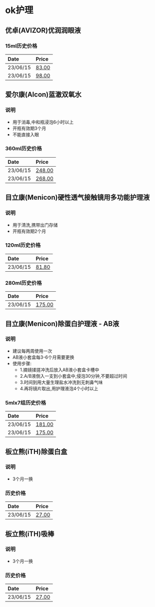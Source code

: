 
# ok护理

## 优卓(AVIZOR)优润润眼液

### 15ml历史价格

| Date          | Price    |
| :------------ | :------- |
| 23/06/15      | [83.00](https://item.jd.com/100032498022.html)       |
| 23/06/15      | [98.00](https://item.jd.com/100032498022.html)       |

## 爱尔康(Alcon)蓝澈双氧水

### 说明

- 用于消毒,中和瓶浸泡6小时以上
- 开瓶有效期3个月
- 不能直接入眼

### 360ml历史价格

| Date          | Price    |
| :------------ | :------- |
| 23/06/15      | [248.00](https://item.jd.com/10069995621414.html)       |
| 23/06/15      | [268.00](https://shop16730150.m.youzan.com/wscgoods/detail/360ckpi7kw332n0)       |

## 目立康(Menicon)硬性透气接触镜用多功能护理液

### 说明

- 用于清洗,携带出门存储
- 开瓶有效期2个月

### 120ml历史价格

| Date          | Price    |
| :------------ | :------- |
| 23/06/15      | [81.80](https://item.jd.com/100005926919.html)       |

### 280ml历史价格

| Date          | Price    |
| :------------ | :------- |
| 23/06/15      | [175.00](https://shop16730150.m.youzan.com/wscgoods/detail/2g3ulfbqgq2ji)       |


## 目立康(Menicon)除蛋白护理液 - AB液

### 说明

- 建议每两周使用一次
- AB液小套盒每3-6个月需要更换
- 使用步骤:
    - 1.摘镜揉搓冲洗后放入AB液小套盒卡槽中
    - 2.A/B液倒入一支到小套盒中,侵泡30分钟,不要超过时间
    - 3.时间到用大量生理盐水冲洗到无刺鼻气味
    - 4.再将镜片取出,用护理液泡4个小时以上

### 5mlx7组历史价格

| Date          | Price    |
| :------------ | :------- |
| 23/06/15      | [181.00](https://item.jd.com/4720060.html)       |
| 23/06/15      | [175.00](https://shop16730150.m.youzan.com/wscgoods/detail/3f1jszgkrtni6)       |

## 板立熊(iTH)除蛋白盒

### 说明

- 3个月一换

### 历史价格

| Date          | Price    |
| :------------ | :------- |
| 23/06/15      | [27.00](https://item.jd.com/100036538584.html)       |

## 板立熊(iTH)吸棒

### 说明

- 3个月一换

### 历史价格

| Date          | Price    |
| :------------ | :------- |
| 23/06/15      | [27.00](https://item.jd.com/100036538580.html)       |

